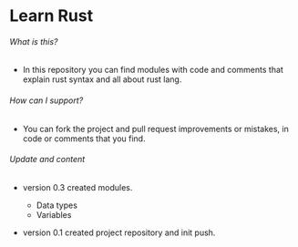 # Learn Rust

###### What is this?
* In this repository you can find modules with code and comments that explain rust syntax and all about rust lang.

###### How can I support?
* You can fork the project and pull request improvements or mistakes, in code or comments that you find.

###### Update and content
* version 0.3 created modules.
  - Data types
  - Variables
              
* version 0.1 created project repository and init push. 

